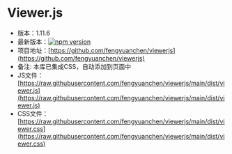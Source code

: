 # Viewer.js

* 版本：1.11.6
* 最新版本：[![npm version](https://img.shields.io/npm/v/viewerjs/latest.svg)](https://www.npmjs.com/package/viewerjs)
* 项目地址：[https://github.com/fengyuanchen/viewerjs](https://github.com/fengyuanchen/viewerjs)
* 备注: 本库已集成CSS，自动添加到页面中
* JS文件：[https://raw.githubusercontent.com/fengyuanchen/viewerjs/main/dist/viewer.js](https://raw.githubusercontent.com/fengyuanchen/viewerjs/main/dist/viewer.js)
* CSS文件：[https://raw.githubusercontent.com/fengyuanchen/viewerjs/main/dist/viewer.css](https://raw.githubusercontent.com/fengyuanchen/viewerjs/main/dist/viewer.css)
